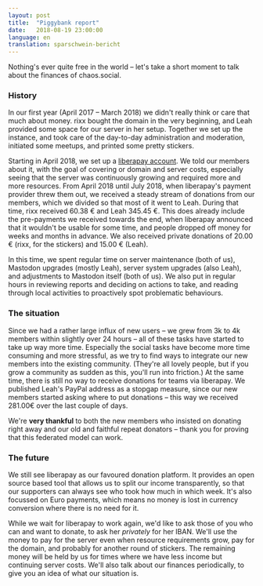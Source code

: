```yaml
---
layout: post
title:  "Piggybank report"
date:   2018-08-19 23:00:00
language: en
translation: sparschwein-bericht
---
```



Nothing's ever quite free in the world – let's take a short moment to talk about the finances of chaos.social.

### History

In our first year (April 2017 – March 2018) we didn't really think or care that much about money. rixx bought the domain
in the very beginning, and Leah provided some space for our server in her setup. Together we set up the instance, and
took care of the day-to-day administration and moderation, initiated some meetups, and printed some pretty stickers.

Starting in April 2018, we set up a [liberapay account](https://liberapay.org/chaos.social). We told our members about
it, with the goal of covering or domain and server costs, especially seeing that the server was continuously growing and
required more and more resources. From April 2018 until July 2018, when liberapay's payment provider threw them out, we
received a steady stream of donations from our members, which we divided so that most of it went to Leah. During that
time, rixx received 60.38 € and Leah 345.45 €. This does already include the pre-payments we received towards the end,
when liberapay announced that it wouldn't be usable for some time, and people dropped off money for weeks and months in
advance. We also received private donations of 20.00 € (rixx, for the stickers) and 15.00 € (Leah).

In this time, we spent regular time on server maintenance (both of us), Mastodon upgrades (mostly Leah), server system
upgrades (also Leah), and adjustments to Mastodon itself (both of us). We also put in regular hours in reviewing reports
and deciding on actions to take, and reading through local activities to proactively spot problematic behaviours.

### The situation

Since we had a rather large influx of new users – we grew from 3k to 4k members within slightly over 24 hours – all of
these tasks have started to take up way more time. Especially the social tasks have become more time consuming and more
stressful, as we try to find ways to integrate our new members into the existing community. (They're all lovely people,
but if you grow a community as sudden as this, you'll run into friction.) At the same time, there is still no way to
receive donations for teams via liberapay. We published Leah's PayPal address as a stopgap measure, since our new
members started asking where to put donations – this way we received 281.00€ over the last couple of days. 

We're **very thankful** to both the new members who insisted on donating right away and our old and faithful repeat
donators – thank you for proving that this federated model can work.

### The future

We still see liberapay as our favoured donation platform. It provides an open source based tool that allows us to split
our income transparently, so that our supporters can always see who took how much in which week. It's also focussed on
Euro payments, which means no money is lost in currency conversion where there is no need for it.

While we wait for liberapay to work again, we'd like to ask those of you who can and want to donate, to 
ask her *privately* for her IBAN. We'll use the money to pay for the
server even when resource requirements grow, pay for the domain, and probably for another round of stickers. The
remaining money will be held by us for times where we have less income but continuing server costs. We'll also talk
about our finances periodically, to give you an idea of what our situation is.
